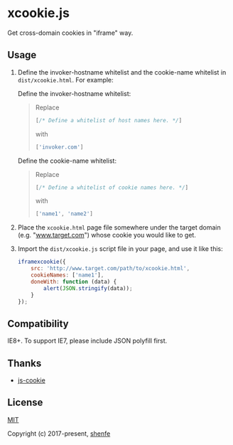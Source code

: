 # xcookie.js

Get cross-domain cookies in "iframe" way.

## Usage

1. Define the invoker-hostname whitelist and the cookie-name whitelist in `dist/xcookie.html`. For example:

    Define the invoker-hostname whitelist:

    > Replace
    > ```js
    > [/* Define a whitelist of host names here. */]
    > ```
    > with
    > ```js
    > ['invoker.com']
    > ```

    Define the cookie-name whitelist:

    > Replace
    > ```js
    > [/* Define a whitelist of cookie names here. */]
    > ```
    > with
    > ```js
    > ['name1', 'name2']
    > ```

2. Place the `xcookie.html` page file somewhere under the target domain (e.g. "www.target.com") whose cookie you would like to get.

3. Import the `dist/xcookie.js` script file in your page, and use it like this:

    ```js
    iframexcookie({
        src: 'http://www.target.com/path/to/xcookie.html',
        cookieNames: ['name1'],
        doneWith: function (data) {
            alert(JSON.stringify(data));
        }
    });
    ```

## Compatibility

IE8+. To support IE7, please include JSON polyfill first.

## Thanks

* [js-cookie](https://github.com/js-cookie/js-cookie)

## License

[MIT](http://opensource.org/licenses/MIT)

Copyright (c) 2017-present, [shenfe](https://github.com/shenfe)
